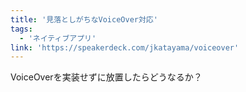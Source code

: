 ```yaml
---
title: '見落としがちなVoiceOver対応'
tags:
  - 'ネイティブアプリ'
link: 'https://speakerdeck.com/jkatayama/voiceover'
---
```


VoiceOverを実装せずに放置したらどうなるか？